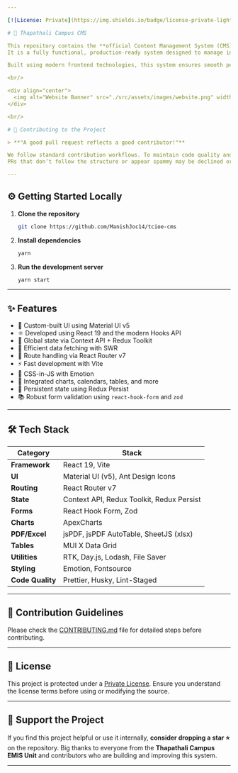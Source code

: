 ```yaml
---

[![License: Private](https://img.shields.io/badge/license-private-lightgrey.svg)](#license)

# 🏫 Thapathali Campus CMS

This repository contains the **official Content Management System (CMS)** for **Thapathali Campus**, developed and maintained by the **EMIS Unit**.
It is a fully functional, production-ready system designed to manage institutional data, departments, announcements, users, and more.

Built using modern frontend technologies, this system ensures smooth performance, scalability, and a rich user experience for both staff and admins.

<br/>

<div align="center">
  <img alt="Website Banner" src="./src/assets/images/website.png" width="100%"/>
</div>

<br/>

# 🤝 Contributing to the Project

> **"A good pull request reflects a good contributor!"**

We follow standard contribution workflows. To maintain code quality and consistency, please read and follow our [contribution guidelines](https://github.com/ManishJoc14/tcioe-cms/blob/main/CONTRIBUTING.md).
PRs that don’t follow the structure or appear spammy may be declined or flagged.

---
```


## ⚙️ Getting Started Locally

1. **Clone the repository**

   ```bash
   git clone https://github.com/ManishJoc14/tcioe-cms
   ```

2. **Install dependencies**

   ```bash
   yarn
   ```

3. **Run the development server**

   ```bash
   yarn start
   ```

---

## ✨ Features

- 🧱 Custom-built UI using Material UI v5
- ⚛️ Developed using React 19 and the modern Hooks API
- 🔁 Global state via Context API + Redux Toolkit
- 📡 Efficient data fetching with SWR
- 🚦 Route handling via React Router v7
- ⚡ Fast development with Vite
- 🎨 CSS-in-JS with Emotion
- 📅 Integrated charts, calendars, tables, and more
- 💾 Persistent state using Redux Persist
- 📚 Robust form validation using `react-hook-form` and `zod`

---

## 🛠 Tech Stack

| Category         | Stack                                     |
| ---------------- | ----------------------------------------- |
| **Framework**    | React 19, Vite                            |
| **UI**           | Material UI (v5), Ant Design Icons        |
| **Routing**      | React Router v7                           |
| **State**        | Context API, Redux Toolkit, Redux Persist |
| **Forms**        | React Hook Form, Zod                      |
| **Charts**       | ApexCharts                                |
| **PDF/Excel**    | jsPDF, jsPDF AutoTable, SheetJS (xlsx)    |
| **Tables**       | MUI X Data Grid                           |
| **Utilities**    | RTK, Day.js, Lodash, File Saver           |
| **Styling**      | Emotion, Fontsource                       |
| **Code Quality** | Prettier, Husky, Lint-Staged              |

---

## 📌 Contribution Guidelines

Please check the [CONTRIBUTING.md](/CONTRIBUTING.md) file for detailed steps before contributing.

---

## 📜 License

This project is protected under a [Private License](./LICENSE).
Ensure you understand the license terms before using or modifying the source.

---

## 🌟 Support the Project

If you find this project helpful or use it internally, **consider dropping a star ⭐** on the repository.
Big thanks to everyone from the **Thapathali Campus EMIS Unit** and contributors who are building and improving this system.

---
